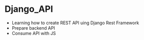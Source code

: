 # Django_API
* Learning how to create REST API uing Django Rest Framework
* Prepare backend API
* Consume API with JS
